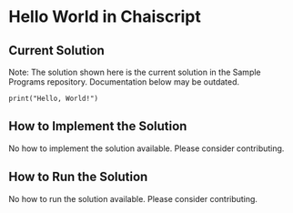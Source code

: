 # Hello World in Chaiscript

## Current Solution

Note: The solution shown here is the current solution in the Sample Programs repository. Documentation below may be outdated.

```Chaiscript
print("Hello, World!")

```

## How to Implement the Solution

No how to implement the solution available. Please consider contributing.

## How to Run the Solution

No how to run the solution available. Please consider contributing.